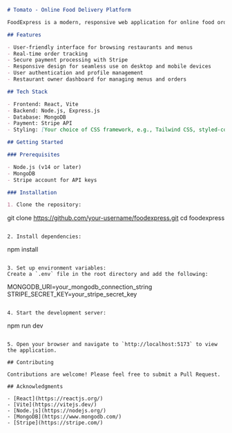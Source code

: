 ```markdown
# Tomato - Online Food Delivery Platform

FoodExpress is a modern, responsive web application for online food ordering and delivery. Built with React and Vite for the frontend, Node.js and MongoDB for the backend, and integrated with Stripe for secure payments.

## Features

- User-friendly interface for browsing restaurants and menus
- Real-time order tracking
- Secure payment processing with Stripe
- Responsive design for seamless use on desktop and mobile devices
- User authentication and profile management
- Restaurant owner dashboard for managing menus and orders

## Tech Stack

- Frontend: React, Vite
- Backend: Node.js, Express.js
- Database: MongoDB
- Payment: Stripe API
- Styling: [Your choice of CSS framework, e.g., Tailwind CSS, styled-components]

## Getting Started

### Prerequisites

- Node.js (v14 or later)
- MongoDB
- Stripe account for API keys

### Installation

1. Clone the repository:
   ```
   git clone https://github.com/your-username/foodexpress.git
   cd foodexpress
   ```

2. Install dependencies:
   ```
   npm install
   ```

3. Set up environment variables:
   Create a `.env` file in the root directory and add the following:
   ```
   MONGODB_URI=your_mongodb_connection_string
   STRIPE_SECRET_KEY=your_stripe_secret_key
   ```

4. Start the development server:
   ```
   npm run dev
   ```

5. Open your browser and navigate to `http://localhost:5173` to view the application.

## Contributing

Contributions are welcome! Please feel free to submit a Pull Request.

## Acknowledgments

- [React](https://reactjs.org/)
- [Vite](https://vitejs.dev/)
- [Node.js](https://nodejs.org/)
- [MongoDB](https://www.mongodb.com/)
- [Stripe](https://stripe.com/)
```
